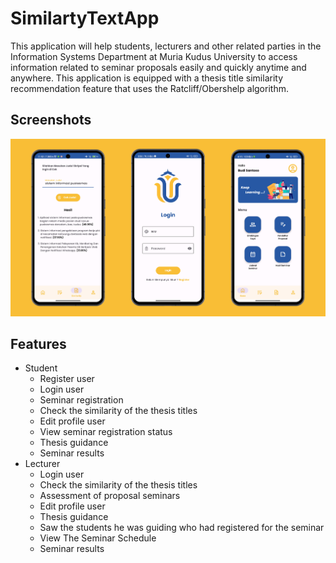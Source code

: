# SimilartyTextApp
  This application will help students, lecturers and other related parties in 
  the Information Systems Department at Muria Kudus University to access information related to seminar proposals easily and quickly anytime and anywhere. 
  This application is equipped with a thesis title similarity recommendation feature that uses the Ratcliff/Obershelp algorithm.
## Screenshots
<img src="/screenshots/screenshot.png"/>

## Features
- Student
  - Register user
  - Login user
  - Seminar registration
  - Check the similarity of the thesis titles
  - Edit profile user
  - View seminar registration status
  - Thesis guidance
  - Seminar results
- Lecturer
  - Login user
  - Check the similarity of the thesis titles
  - Assessment of proposal seminars
  - Edit profile user
  - Thesis guidance
  - Saw the students he was guiding who had registered for the seminar
  - View The Seminar Schedule
  - Seminar results

